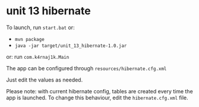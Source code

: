 # unit 13 hibernate
To launch, run ``start.bat``
or:
 - ``mvn package``
 - ``java -jar target/unit_13_hibernate-1.0.jar``

or: run ``com.k4rnaj1k.Main``

The app can be configured through ``resources/hibernate.cfg.xml``

Just edit the values as needed.

Please note: with current hibernate config, tables are created every time the app is launched. To change this behaviour, edit the ``hibernate.cfg.xml`` file.
